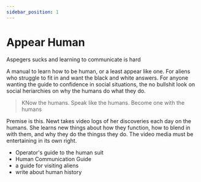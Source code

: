 ```yaml
---
sidebar_position: 1
---
```



# Appear Human
Aspegers sucks and learning to communicate is hard

A manual to learn how to be human, or a least appear like one. For aliens who struggle to fit in and want the black and white answers. For anyone wanting the guide to confidence in social situations, the no bullshit look on social heriarchies on why the humans do what they do.

> KNow the humans. Speak like the humans. Become one with the humans

Premise is this. Newt takes video logs of her discoveries each day on the humans. She learns new things about how they function, how to blend in with them, and why they do the thingss they do. The video media must be entertaining in its own right.

- Operator's guide to the human suit
- Human Communication Guide
- a guide for visiting aliens
- write about human history
